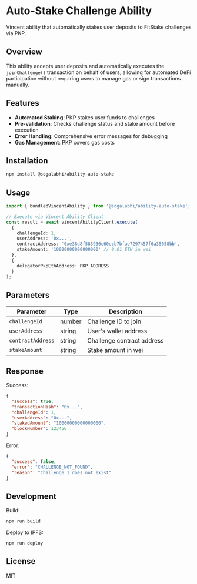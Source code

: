 # Auto-Stake Challenge Ability

Vincent ability that automatically stakes user deposits to FitStake challenges via PKP.

## Overview

This ability accepts user deposits and automatically executes the `joinChallenge()` transaction on behalf of users, allowing for automated DeFi participation without requiring users to manage gas or sign transactions manually.

## Features

- **Automated Staking**: PKP stakes user funds to challenges
- **Pre-validation**: Checks challenge status and stake amount before execution
- **Error Handling**: Comprehensive error messages for debugging
- **Gas Management**: PKP covers gas costs

## Installation

```bash
npm install @sogalabhi/ability-auto-stake
```

## Usage

```typescript
import { bundledVincentAbility } from '@sogalabhi/ability-auto-stake';

// Execute via Vincent Ability Client
const result = await vincentAbilityClient.execute(
  {
    challengeId: 1,
    userAddress: '0x...',
    contractAddress: '0xe38d8f585936c60ecb7bfae7297457f6a35058bb',
    stakeAmount: '10000000000000000' // 0.01 ETH in wei
  },
  {
    delegatorPkpEthAddress: PKP_ADDRESS
  }
);
```

## Parameters

| Parameter | Type | Description |
|-----------|------|-------------|
| `challengeId` | number | Challenge ID to join |
| `userAddress` | string | User's wallet address |
| `contractAddress` | string | Challenge contract address |
| `stakeAmount` | string | Stake amount in wei |

## Response

Success:
```json
{
  "success": true,
  "transactionHash": "0x...",
  "challengeId": 1,
  "userAddress": "0x...",
  "stakedAmount": "10000000000000000",
  "blockNumber": 123456
}
```

Error:
```json
{
  "success": false,
  "error": "CHALLENGE_NOT_FOUND",
  "reason": "Challenge 1 does not exist"
}
```

## Development

Build:
```bash
npm run build
```

Deploy to IPFS:
```bash
npm run deploy
```

## License

MIT

